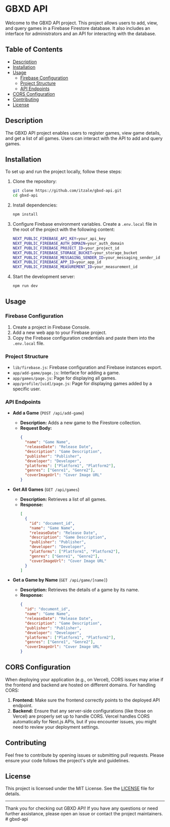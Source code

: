 # GBXD API

Welcome to the GBXD API project. This project allows users to add, view, and query games in a Firebase Firestore database. It also includes an interface for administrators and an API for interacting with the database.

## Table of Contents

- [Description](#description)
- [Installation](#installation)
- [Usage](#usage)
  - [Firebase Configuration](#firebase-configuration)
  - [Project Structure](#project-structure)
  - [API Endpoints](#api-endpoints)
- [CORS Configuration](#cors-configuration)
- [Contributing](#contributing)
- [License](#license)

## Description

The GBXD API project enables users to register games, view game details, and get a list of all games. Users can interact with the API to add and query games.

## Installation

To set up and run the project locally, follow these steps:

1. Clone the repository:

   ```bash
   git clone https://github.com/itzale/gbxd-api.git
   cd gbxd-api
   ```

2. Install dependencies:

   ```bash
   npm install
   ```

3. Configure Firebase environment variables. Create a `.env.local` file in the root of the project with the following content:

   ```bash
   NEXT_PUBLIC_FIREBASE_API_KEY=your_api_key
   NEXT_PUBLIC_FIREBASE_AUTH_DOMAIN=your_auth_domain
   NEXT_PUBLIC_FIREBASE_PROJECT_ID=your_project_id
   NEXT_PUBLIC_FIREBASE_STORAGE_BUCKET=your_storage_bucket
   NEXT_PUBLIC_FIREBASE_MESSAGING_SENDER_ID=your_messaging_sender_id
   NEXT_PUBLIC_FIREBASE_APP_ID=your_app_id
   NEXT_PUBLIC_FIREBASE_MEASUREMENT_ID=your_measurement_id
   ```

4. Start the development server:

   ```bash
   npm run dev
   ```

## Usage

### Firebase Configuration

1. Create a project in Firebase Console.
2. Add a new web app to your Firebase project.
3. Copy the Firebase configuration credentials and paste them into the `.env.local` file.

### Project Structure

- `lib/firebase.js`: Firebase configuration and Firebase instances export.
- `app/add-game/page.js`: Interface for adding a game.
- `app/games/page.js`: Page for displaying all games.
- `app/profile/[uid]/page.js`: Page for displaying games added by a specific user.

### API Endpoints

- **Add a Game** (`POST /api/add-game`)

  - **Description:** Adds a new game to the Firestore collection.
  - **Request Body:**
    ```json
    {
      "name": "Game Name",
      "releaseDate": "Release Date",
      "description": "Game Description",
      "publisher": "Publisher",
      "developer": "Developer",
      "platforms": ["Platform1", "Platform2"],
      "genres": ["Genre1", "Genre2"],
      "coverImageUrl": "Cover Image URL"
    }
    ```

- **Get All Games** (`GET /api/games`)

  - **Description:** Retrieves a list of all games.
  - **Response:**
    ```json
    [
      {
        "id": "document_id",
        "name": "Game Name",
        "releaseDate": "Release Date",
        "description": "Game Description",
        "publisher": "Publisher",
        "developer": "Developer",
        "platforms": ["Platform1", "Platform2"],
        "genres": ["Genre1", "Genre2"],
        "coverImageUrl": "Cover Image URL"
      }
    ]
    ```

- **Get a Game by Name** (`GET /api/game/[name]`)

  - **Description:** Retrieves the details of a game by its name.
  - **Response:**
    ```json
    {
      "id": "document_id",
      "name": "Game Name",
      "releaseDate": "Release Date",
      "description": "Game Description",
      "publisher": "Publisher",
      "developer": "Developer",
      "platforms": ["Platform1", "Platform2"],
      "genres": ["Genre1", "Genre2"],
      "coverImageUrl": "Cover Image URL"
    }
    ```

## CORS Configuration

When deploying your application (e.g., on Vercel), CORS issues may arise if the frontend and backend are hosted on different domains. For handling CORS:

1. **Frontend:** Make sure the frontend correctly points to the deployed API endpoint.
2. **Backend:** Ensure that any server-side configurations (like those on Vercel) are properly set up to handle CORS. Vercel handles CORS automatically for Next.js APIs, but if you encounter issues, you might need to review your deployment settings.

## Contributing

Feel free to contribute by opening issues or submitting pull requests. Please ensure your code follows the project's style and guidelines.

## License

This project is licensed under the MIT License. See the [LICENSE](./LICENSE) file for details.

---

Thank you for checking out GBXD API! If you have any questions or need further assistance, please open an issue or contact the project maintainers.
#   g b x d - a p i 
 
 